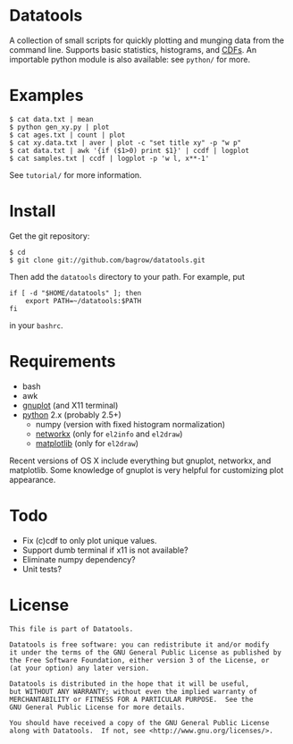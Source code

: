 Datatools
=========

A collection of small scripts for quickly plotting and munging data from the
command line.  Supports basic statistics, histograms, and [CDFs][].  An importable
python module is also available: see `python/` for more.


Examples
========

    $ cat data.txt | mean
    $ python gen_xy.py | plot
    $ cat ages.txt | count | plot
    $ cat xy.data.txt | aver | plot -c "set title xy" -p "w p"
    $ cat data.txt | awk '{if ($1>0) print $1}' | ccdf | logplot
    $ cat samples.txt | ccdf | logplot -p 'w l, x**-1'

See `tutorial/` for more information.

Install
=======

Get the git repository:

    $ cd
    $ git clone git://github.com/bagrow/datatools.git

Then add the `datatools` directory to your path.  For example, put

    if [ -d "$HOME/datatools" ]; then
        export PATH=~/datatools:$PATH
    fi

in your `bashrc`.


Requirements
============

* bash
* awk
* [gnuplot][] (and X11 terminal)
* [python][] 2.x (probably 2.5+)
    - numpy (version with fixed histogram normalization)
    - [networkx][] (only for `el2info` and `el2draw`)
    - [matplotlib][] (only for `el2draw`)

Recent versions of OS X include everything but gnuplot, networkx, and
matplotlib.  Some knowledge of gnuplot is very helpful for customizing plot
appearance.

Todo
====

* Fix (c)cdf to only plot unique values.
* Support dumb terminal if x11 is not available?
* Eliminate numpy dependency?
* Unit tests?

License
=======

    This file is part of Datatools.
    
    Datatools is free software: you can redistribute it and/or modify
    it under the terms of the GNU General Public License as published by
    the Free Software Foundation, either version 3 of the License, or
    (at your option) any later version.
    
    Datatools is distributed in the hope that it will be useful,
    but WITHOUT ANY WARRANTY; without even the implied warranty of
    MERCHANTABILITY or FITNESS FOR A PARTICULAR PURPOSE.  See the
    GNU General Public License for more details.
    
    You should have received a copy of the GNU General Public License
    along with Datatools.  If not, see <http://www.gnu.org/licenses/>.

[CDFs]:       http://en.wikipedia.org/wiki/Empirical_distribution_function
[numpy]:      http://numpy.scipy.org/
[python]:     http://python.org/
[gnuplot]:    http://www.gnuplot.info/
[networkx]:   http://networkx.lanl.gov
[matplotlib]: http://matplotlib.sourceforge.net
